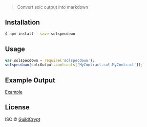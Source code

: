 > Convert solc output into markdown

## Installation

```sh
$ npm install --save solspecdown
```

## Usage

```js
var solspecdown = require('solspecdown');
solspecdown(solcOutput.contracts['MyContract.sol:MyContract']);
```

## Example Output
[Example](https://github.com/GuildCrypt/solspecdown/test/test.output.md)

## License

ISC © [GuildCrypt]()
